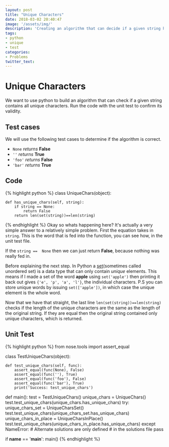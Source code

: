 ```yaml
---
layout: post
title: "Unique Characters"
date: 2018-03-02 20:40:47
image: '/assets/img/'
description: 'Creating an algorithm that can decide if a given string has all unique characters'
tags:
- python
- unique
- test
categories:
- Problems
twitter_text:
---
```


# Unique Characters
We want to use python to build an algorithm that can check if a given string contains all unique characters. Run the code with the unit test to confirm its validity.

## Test cases
We will use the following test cases to determine if the algorithm is correct.
- `None` *returns* **False**
- `''` *returns* **True**
- `'foo'` *returns* **False**
- `'bar'` *returns* **True**

## Code
{% highlight python %}
class UniqueChars(object):

    def has_unique_chars(self, string):
        if string == None:
            return False
        return len(set(string))==len(string)
{% endhighlight %}
Okay so whats happening here? It's actually a very simple answer to a relatively simple problem. First the equation takes in `string`. This is the word that is fed into the function, you can see how, in the unit test file.

If the `string ==  None` then we can just return **False**, because nothing was really fed in.

Before explaining the next step. In Python a [set](https://docs.python.org/3/tutorial/datastructures.html#sets)(sometimes called unordered set) is a data type that can only contain *unique* elements. This means if I made a set of the word **apple** using `set('apple')` then printing it back out gives `{'e', 'p', 'a', 'l'}`, the individual characters. P.S you can store unique words by issuing `set(['apple'])`, in which case the unique element is the whole word.

Now that we have that straight, the last line `len(set(string))==len(string)` checks if the length of the unique characters are the same as the length of the original string. If they are equal then the original string contained only unique characters, which is returned.

## Unit Test
{% highlight python %}
from nose.tools import assert_equal


class TestUniqueChars(object):

    def test_unique_chars(self, func):
        assert_equal(func(None), False)
        assert_equal(func(''), True)
        assert_equal(func('foo'), False)
        assert_equal(func('bar'), True)
        print('Success: test_unique_chars')


def main():
    test = TestUniqueChars()
    unique_chars = UniqueChars()
    test.test_unique_chars(unique_chars.has_unique_chars)
    try:
        unique_chars_set = UniqueCharsSet()
        test.test_unique_chars(unique_chars_set.has_unique_chars)
        unique_chars_in_place = UniqueCharsInPlace()
        test.test_unique_chars(unique_chars_in_place.has_unique_chars)
    except NameError:
        # Alternate solutions are only defined
        # in the solutions file
        pass


if __name__ == '__main__':
    main()
{% endhighlight %}







